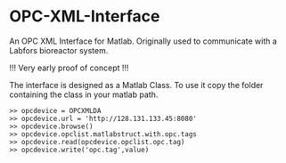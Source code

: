 # OPC-XML-Interface
An OPC XML Interface for Matlab. Originally used to communicate with a Labfors bioreactor system.

!!! Very early proof of concept !!!

The interface is designed as a Matlab Class. To use it copy the folder containing the class in your matlab path.
```
>> opcdevice = OPCXMLDA
>> opcdevice.url = 'http://128.131.133.45:8080'
>> opcdevice.browse()
>> opcdevice.opclist.matlabstruct.with.opc.tags
>> opcdevice.read(opcdevice.opclist.opc.tag)
>> opcdevice.write('opc.tag',value)
```
